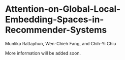 # Attention-on-Global-Local-Embedding-Spaces-in-Recommender-Systems
Munlika Rattaphun, Wen-Chieh Fang, and Chih-Yi Chiu

More information will be added soon.
